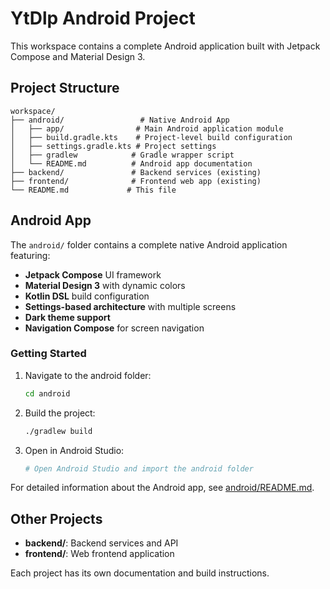 # YtDlp Android Project

This workspace contains a complete Android application built with Jetpack Compose and Material Design 3.

## Project Structure

```
workspace/
├── android/                 # Native Android App
│   ├── app/                # Main Android application module
│   ├── build.gradle.kts    # Project-level build configuration
│   ├── settings.gradle.kts # Project settings
│   ├── gradlew            # Gradle wrapper script
│   └── README.md          # Android app documentation
├── backend/               # Backend services (existing)
├── frontend/              # Frontend web app (existing)
└── README.md             # This file
```

## Android App

The `android/` folder contains a complete native Android application featuring:

- **Jetpack Compose** UI framework
- **Material Design 3** with dynamic colors
- **Kotlin DSL** build configuration
- **Settings-based architecture** with multiple screens
- **Dark theme support**
- **Navigation Compose** for screen navigation

### Getting Started

1. Navigate to the android folder:
   ```bash
   cd android
   ```

2. Build the project:
   ```bash
   ./gradlew build
   ```

3. Open in Android Studio:
   ```bash
   # Open Android Studio and import the android folder
   ```

For detailed information about the Android app, see [android/README.md](android/README.md).

## Other Projects

- **backend/**: Backend services and API
- **frontend/**: Web frontend application

Each project has its own documentation and build instructions.